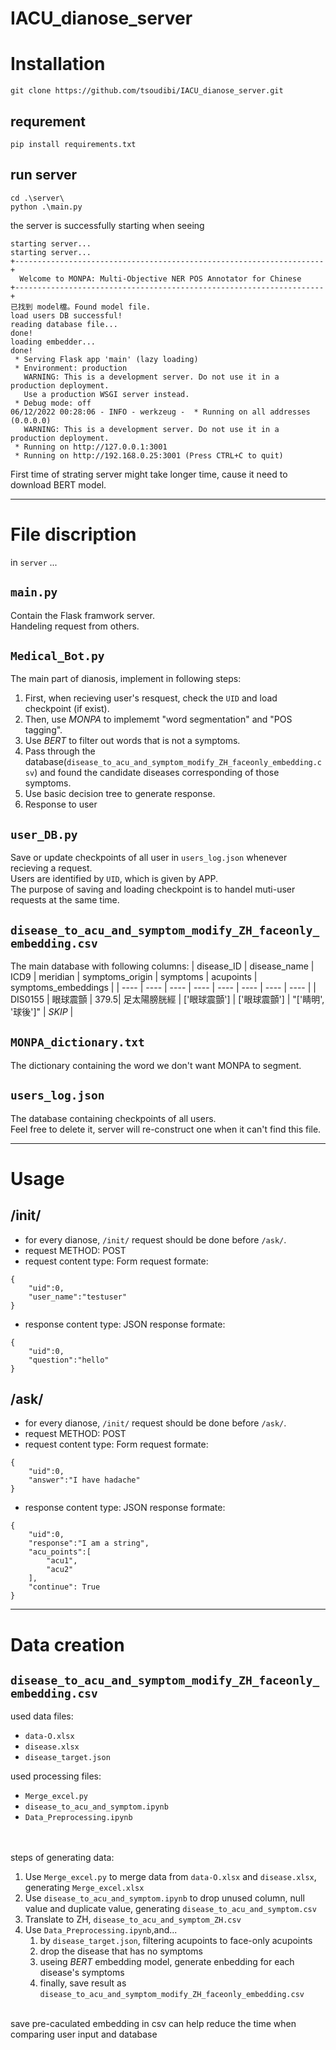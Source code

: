 # IACU_dianose_server 


# Installation
`git clone https://github.com/tsoudibi/IACU_dianose_server.git` 

## requrement
`pip install requirements.txt`

## run server
```
cd .\server\
python .\main.py
```
the server is successfully starting when seeing
```
starting server...
starting server...
+---------------------------------------------------------------------+
  Welcome to MONPA: Multi-Objective NER POS Annotator for Chinese
+---------------------------------------------------------------------+
已找到 model檔。Found model file.
load users DB successful!
reading database file...
done!
loading embedder...
done!
 * Serving Flask app 'main' (lazy loading)
 * Environment: production
   WARNING: This is a development server. Do not use it in a production deployment.
   Use a production WSGI server instead.
 * Debug mode: off
06/12/2022 00:28:06 - INFO - werkzeug -  * Running on all addresses (0.0.0.0)
   WARNING: This is a development server. Do not use it in a production deployment.
 * Running on http://127.0.0.1:3001
 * Running on http://192.168.0.25:3001 (Press CTRL+C to quit)
```
First time of strating server might take longer time, cause it need to download BERT model.

-----------------------
# File discription
in `server` ...

## `main.py` 
Contain the Flask framwork server.<br>
Handeling request from others.

## `Medical_Bot.py`
The main part of dianosis, implement in following steps:
1. First, when recieving user's resquest, check the `UID` and load checkpoint (if exist).
2. Then, use $MONPA$ to implememt "word segmentation" and "POS tagging".
3. Use $BERT$ to filter out words that is not a symptoms.
4. Pass through the database(`disease_to_acu_and_symptom_modify_ZH_faceonly_embedding.csv`) and found the candidate diseases corresponding of those symptoms.
5. Use basic decision tree to generate response.
6. Response to user

## `user_DB.py`
Save or update checkpoints of all user in `users_log.json` whenever recieving a request.<br>
Users are identified by `UID`, which is given by APP.<br>
The purpose of saving and loading checkpoint is to handel muti-user requests at the same time. 

## `disease_to_acu_and_symptom_modify_ZH_faceonly_embedding.csv`
The main database with following columns:
| disease_ID | disease_name | ICD9 | meridian | symptoms_origin | symptoms | acupoints | symptoms_embeddings |
| ----       | ----         | ---- | ----     | ----            | ----     | ----      | ----                |
| DIS0155    | 眼球震顫    | 379.5| 足太陽膀胱經 | ['眼球震顫'] | ['眼球震顫'] | "['睛明', '球後']" | $SKIP$ |

## `MONPA_dictionary.txt`
The dictionary containing the word we don't want MONPA to segment.

## `users_log.json`
The database containing checkpoints of all users.<br>
Feel free to delete it, server will re-construct one when it can't find this file.

-----------------------
# Usage
## /init/
* for every dianose, `/init/` request should be done before `/ask/`.
* request METHOD: POST
* request content type: Form
request formate:
```
{
    "uid":0,
    "user_name":"testuser"
}
```
* response content type: JSON
response formate:
```
{
    "uid":0,
    "question":"hello"
}
```

## /ask/
* for every dianose, `/init/` request should be done before `/ask/`.
* request METHOD: POST
* request content type: Form
request formate:
```
{
    "uid":0,
    "answer":"I have hadache"
}
```
* response content type: JSON
response formate:
```
{
    "uid":0,
    "response":"I am a string", 
    "acu_points":[
        "acu1",
        "acu2"
    ], 
    "continue": True
}
```
-----------------------
# Data creation
## `disease_to_acu_and_symptom_modify_ZH_faceonly_embedding.csv`
used data files: 
 - `data-O.xlsx`
 - `disease.xlsx`
 - `disease_target.json`

used processing files:
 - `Merge_excel.py`
 - `disease_to_acu_and_symptom.ipynb`
 - `Data_Preprocessing.ipynb`

<br><br>
steps of generating data:
1. Use `Merge_excel.py` to merge data from `data-O.xlsx` and `disease.xlsx`, generating `Merge_excel.xlsx`
2. Use `disease_to_acu_and_symptom.ipynb` to drop unused column, null value and duplicate value, generating `disease_to_acu_and_symptom.csv`
3. Translate to ZH, `disease_to_acu_and_symptom_ZH.csv`
4. Use `Data_Preprocessing.ipynb`,and...
    1. by `disease_target.json`, filtering acupoints to face-only acupoints
    2. drop the disease that has no symptoms
    3. useing $BERT$ embedding model, generate enbedding for each disease's symptoms
    4. finally, save result as `disease_to_acu_and_symptom_modify_ZH_faceonly_embedding.csv`
<br>
save pre-caculated embedding in csv can help reduce the time when comparing user input and database 
